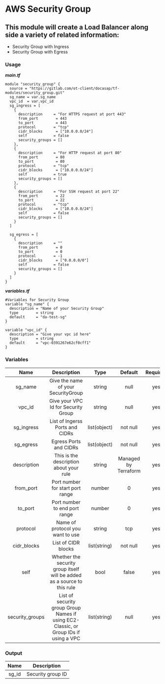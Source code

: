 # AWS Security Group

## This module will create a Load Balancer along side a variety of related information:
 - Security Group with Ingress
 - Security Group with Egress

### Usage
***main.tf***
```hcl
module "security_group" {
  source = "https://gitlab.com/ot-client/docasap/tf-modules/security_group.git"
  sg_name = var.sg_name
  vpc_id  = var.vpc_id
  sg_ingress = [
    {
      description     = "For HTTPS request at port 443"
      from_port        = 443
      to_port          = 443
      protocol        = "tcp"
      cidr_blocks      = ["10.0.0.0/24"]
      self            = false
      security_groups = []
    },
    {
      description     = "For HTTP request at port 80"
      from_port        = 80
      to_port          = 80
      protocol        = "tcp"
      cidr_blocks      = ["10.0.0.0/24"]
      self            = true
      security_groups = []
    },
    {
      description     = "For SSH request at port 22"
      from_port        = 22
      to_port          = 22
      protocol        = "tcp"
      cidr_blocks      = ["10.0.0.0/24"]
      self            = false
      security_groups = []
    }
  ]

  sg_egress = [
    {
      description     = ""
      from_port        = 0
      to_port          = 0
      protocol        = -1
      cidr_blocks      = ["0.0.0.0/0"]
      self            = false
      security_groups = []
    }
  ]
}
```

***variables.tf***
```hcl
#Variables for Security Group
variable "sg_name" {
  description = "Name of your Security Group"
  type        = string
  default     = "da-test-sg"
}

variable "vpc_id" {
  description = "Give your vpc id here"
  type        = string
  default     = "vpc-0391267e62cf0cff1"
}
```

### Variables


| Name  |  Description  | Type | Default | Required |
| :-------------:  | :-------------: | :-------------: |  :-----------:  | :-------------: | 
| sg_name  |  Give the name of your SecurityGroup  | string  | null  | yes  | 
| vpc_id  | Give your VPC Id for Security Group  |  string  | null  | yes  |
| sg_ingress  |  List of Ingerss Ports and CIDRs  | list(object)  | not null  | yes  |
| sg_egress  |  Egress Ports and CIDRs  |  list(object)  | not null  | yes  |
| description | This is the description about your rule | string | Managed by Terraform | yes |
| from_port | Port number for start port range | number | 0 | yes |
| to_port | Port number to end port range | number | 0 | yes |
| protocol | Name of protocol you want to use | string | tcp | yes |
| cidr_blocks | List of CIDR blocks | list(string) | not null | yes |
| self | Whether the security group itself will be added as a source to this rule | bool | false | yes |
| security_groups | List of security group Group Names if using EC2-Classic, or Group IDs if using a VPC | list(string) | null | yes |


### Output


| Name | Description |
| :-----: | :-----------: |
| sg_id | Security group ID |
